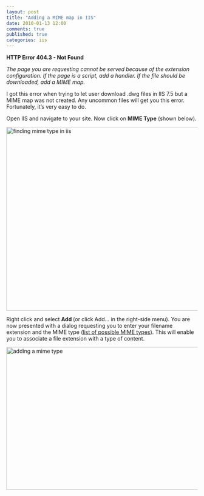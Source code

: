 ```yaml
---
layout: post
title: "Adding a MIME map in IIS"
date: 2010-01-13 12:00
comments: true
published: true
categories: iis 
---
```


<p><strong>HTTP Error 404.3 - Not Found</strong></p>
<p><em>The page you are requesting cannot be served because of the extension configuration. If the page is a script, add a handler. If the file should be downloaded, add a MIME map.</em></p>
<p>I got this error when trying to let user download .dwg files in IIS 7.5 but a MIME map was not created. Any uncommon files will get you this error. Fortunately, it’s very easy to do.</p>
<p>Open IIS and navigate to your site. Now click on <strong>MIME Type</strong> (shown below).</p>
<p><a href="http://sebastienlachance.com/image.axd?picture=finding-mime-type-in-iis.png"><img style="border-bottom: 0px; border-left: 0px; display: inline; border-top: 0px; border-right: 0px" title="finding mime type in iis" src="http://sebastienlachance.com/image.axd?picture=finding-mime-type-in-iis_thumb.png" border="0" alt="finding mime type in iis" width="505" height="484"></a></p>
<p>Right click and select <strong>Add </strong>(or click Add… in the right-side menu). You are now presented with a dialog requesting you to enter your filename extension and the MIME type (<a title="A list of possible MIME types" href="http://www.webmaster-toolkit.com/mime-types.shtml" target="_blank">list of possible MIME types</a>). This will enable you to associate a file extension with a type of content.</p>
<p><a href="http://sebastienlachance.com/image.axd?picture=adding-a-mime-type.png"><img style="border-bottom: 0px; border-left: 0px; display: inline; border-top: 0px; border-right: 0px" title="adding a mime type" src="http://sebastienlachance.com/image.axd?picture=adding-a-mime-type_thumb.png" border="0" alt="adding a mime type" width="644" height="376"></a></p>



